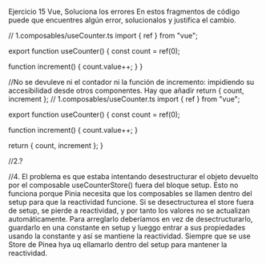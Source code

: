 Ejercicio 15 Vue, Soluciona los errores
En estos fragmentos de código puede que encuentres algún error, solucionalos y justifica el cambio.

// 1.composables/useCounter.ts
import { ref } from "vue";

export function useCounter() {
const count = ref(0);

function increment() {
count.value++;
}
}

//No se devuleve ni el contador ni la función de incremento: impidiendo su accesibilidad desde otros componentes.
Hay que añadir return { count, increment };
// 1.composables/useCounter.ts
import { ref } from "vue";

export function useCounter() {
const count = ref(0);

function increment() {
count.value++;
}

return { count, increment };
}

//2.?

<script setup>
import { ref } from "vue";

const items = ref(["Apple", "Banana", "Cherry"]);
</script>
<template>
  <ul>
    <li v-for="(item, index) in items" :key="index">
      {{ item }}
    </li>
  </ul>
</template>
<template>
  <ul>
    <TheComponent v-for="item in items" :key="item.id" :dataUser="item" />
  </ul>
</template>
<script setup lang="ts">
import TheTitle from "@/components/TheTitle.vue";
import TheButton from "@/components/TheButton.vue";
import { useCounterStore } from "@/stores/counter";

//2.?esto. tiene que pasarse como item no como index, dandole un valor único.

<template>
  <ul>
    <li v-for="item in items" :key="item">
      {{ item }}
    </li>
  </ul>
</template>

//3.
<template>

  <ul>
    <TheComponent v-for="item in items" :key="item.id" :dataUser="item" />
  </ul>
</template>

//3. debería estar dentro de un li, según el orden de html
<template>

  <ul>
    <li v-for="item in items" :key="item.id">
      <TheComponent :dataUser="item" />
    </li>
  </ul>
</template>

//4.

<script setup lang="ts">
import TheTitle from "@/components/TheTitle.vue";
import TheButton from "@/components/TheButton.vue";
import { useCounterStore } from "@/stores/counter";

const { count, message, incrementCounter, decrementCounter, doubleCounter } =
  useCounterStore();
</script>
<template>
  <TheTitle :class="count === 10 ? 'active' : 'inactive'"
    >Contador: {{ count }} - {{ message }}</TheTitle
  >
  <TheTitle>Contador doble: {{ doubleCounter }}</TheTitle>

<TheButton
v-if="count < 10"
aria-label="Incrementar contador"
@click="incrementCounter" >Increase</TheButton

> <TheButton

    v-if="count > 0"
    aria-label="Decrementar contador"
    @click="decrementCounter"
    >Decrease</TheButton

> </template>

//4. El problema es que estaba intentando desestructurar el objeto devuelto por el composable useCounterStore() fuera del bloque setup. Esto no funciona porque Pinia necesita que los composables se llamen dentro del setup para que la reactividad funcione.
Si se desectructurea el store fuera de setup, se pierde a reactividad, y por tanto los valores no se actualizan automáticamente.
Para arreglarlo deberíamos en vez de desectructurarlo, guardarlo en una constante en setup y lueggo entrar a sus propiedades usando la constante y así se mantiene la reactividad. Siempre que se use Store de Pinea hya uq ellamarlo dentro del setup para mantener la reactividad.

<script setup lang="ts">
import TheTitle from "@/components/TheTitle.vue";
import TheButton from "@/components/TheButton.vue";
import { useCounterStore } from "@/stores/counter";


const counterStore = useCounterStore();
</script>

<template>
  <TheTitle :class="counterStore.count === 10 ? 'active' : 'inactive'">
    Contador: {{ counterStore.count }} - {{ counterStore.message }}
  </TheTitle>

<TheTitle>Contador doble: {{ counterStore.doubleCounter }}</TheTitle>

<TheButton
v-if="counterStore.count < 10"
aria-label="Incrementar contador"
@click="counterStore.incrementCounter"

>

    Increase

  </TheButton>

<TheButton
v-if="counterStore.count > 0"
aria-label="Decrementar contador"
@click="counterStore.decrementCounter"

>

    Decrease

  </TheButton>
</template>
